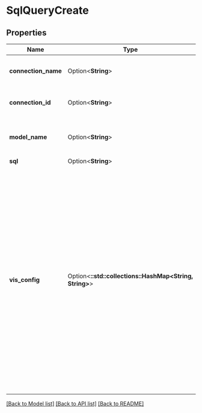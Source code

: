 # SqlQueryCreate

## Properties

Name | Type | Description | Notes
------------ | ------------- | ------------- | -------------
**connection_name** | Option<**String**> | Name of the db connection on which to run this query | [optional]
**connection_id** | Option<**String**> | (DEPRECATED) Use `connection_name` instead | [optional]
**model_name** | Option<**String**> | Name of LookML Model (this or `connection_id` required) | [optional]
**sql** | Option<**String**> | SQL query | [optional]
**vis_config** | Option<**::std::collections::HashMap<String, String>**> | Visualization configuration properties. These properties are typically opaque and differ based on the type of visualization used. There is no specified set of allowed keys. The values can be any type supported by JSON. A \"type\" key with a string value is often present, and is used by Looker to determine which visualization to present. Visualizations ignore unknown vis_config properties. | [optional]

[[Back to Model list]](../README.md#documentation-for-models) [[Back to API list]](../README.md#documentation-for-api-endpoints) [[Back to README]](../README.md)


